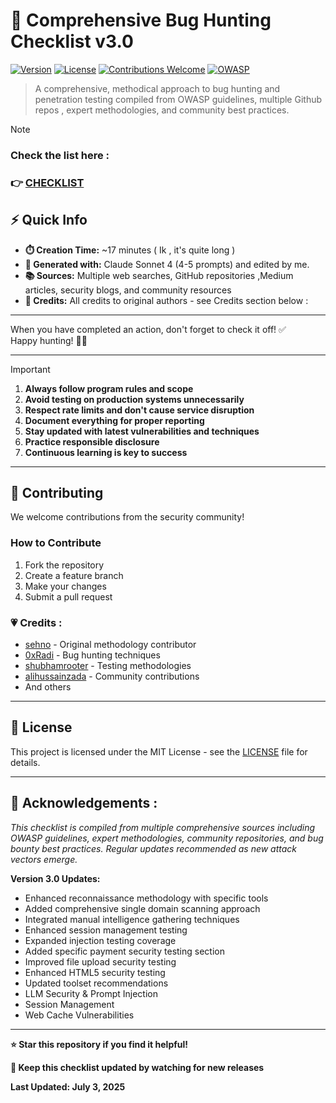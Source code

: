 # 🐛 Comprehensive Bug Hunting Checklist v3.0

[![Version](https://img.shields.io/badge/version-2.0-blue.svg)](https://github.com/yourusername/bug-hunting-checklist)
[![License](https://img.shields.io/badge/license-MIT-green.svg)](LICENSE)
[![Contributions Welcome](https://img.shields.io/badge/contributions-welcome-brightgreen.svg)](CONTRIBUTING.md)
[![OWASP](https://img.shields.io/badge/OWASP-compliant-red.svg)](https://owasp.org/www-project-web-security-testing-guide/)

> A comprehensive, methodical approach to bug hunting and penetration testing compiled from OWASP guidelines, multiple Github repos , expert methodologies, and community best practices.

> [!NOTE]
> ### Check the list here :
> ### 👉 [CHECKLIST](https://github.com/gigachad80/Checklist/blob/main/CHECKLIST.md)


## ⚡ Quick Info

- **⏱️ Creation Time:** ~17 minutes ( Ik , it's quite long )
- **🤖 Generated with:** Claude Sonnet 4      (4-5 prompts) and edited by me.
- **📚 Sources:** Multiple web searches, GitHub repositories ,Medium articles, security blogs, and community resources  
- **👥 Credits:** All credits to original authors - see Credits section below :

---

When you have completed an action, don't forget to check it off! ✅  
Happy hunting! 🎯🎯

---
> [!IMPORTANT]
> 1. **Always follow program rules and scope**
> 2. **Avoid testing on production systems unnecessarily**
> 3. **Respect rate limits and don't cause service disruption**
> 4. **Document everything for proper reporting**
> 5. **Stay updated with latest vulnerabilities and techniques**
> 6. **Practice responsible disclosure**
> 7. **Continuous learning is key to success**

---

## 🤝 Contributing

We welcome contributions from the security community!

### How to Contribute
1. Fork the repository
2. Create a feature branch
3. Make your changes
4. Submit a pull request

### 💗 Credits : 
- [sehno](https://github.com/sehno) - Original methodology contributor
- [0xRadi](https://github.com/0xRadi) - Bug hunting techniques
- [shubhamrooter](https://github.com/shubhamrooter) - Testing methodologies
- [alihussainzada](https://github.com/alihussainzada) - Community contributions
- And others

---

## 📜 License

This project is licensed under the MIT License - see the [LICENSE](LICENSE) file for details.

---

## 🙏  Acknowledgements :

*This checklist is compiled from multiple comprehensive sources including OWASP guidelines, expert methodologies, community repositories, and bug bounty best practices. Regular updates recommended as new attack vectors emerge.*

**Version 3.0 Updates:**
- Enhanced reconnaissance methodology with specific tools
- Added comprehensive single domain scanning approach
- Integrated manual intelligence gathering techniques
- Enhanced session management testing
- Expanded injection testing coverage
- Added specific payment security testing section
- Improved file upload security testing
- Enhanced HTML5 security testing
- Updated toolset recommendations
- LLM Security & Prompt Injection 
- Session Management 
- Web Cache Vulnerabilities 

---

**⭐ Star this repository if you find it helpful!**

**🔄 Keep this checklist updated by watching for new releases**

**Last Updated: July 3, 2025**